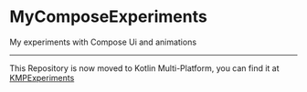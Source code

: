# MyComposeExperiments

My experiments with Compose Ui and animations

---------------------------------------------------
This Repository is now moved to Kotlin Multi-Platform, you can find it at [KMPExperiments](https://github.com/amanverma-765/KMPExperiments)
